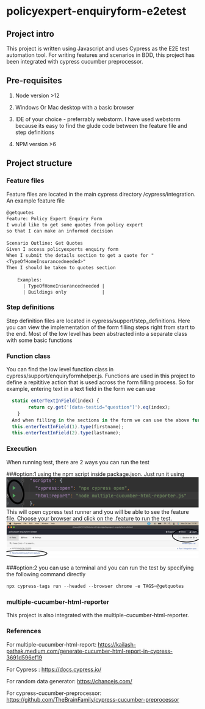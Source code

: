 # policyexpert-enquiryform-e2etest
## Project intro 
This project is written using Javascript and uses Cypress as the E2E test automation tool. For writing features and scenarios in BDD, this project
has been integrated with cypress cucumber preprocessor. 

## Pre-requisites
1. Node version >12 

2. Windows Or Mac desktop with a basic browser

3. IDE of your choice - preferrably webstorm. I have used webstorm because its easy to find the glude code between the
feature file and step definitions

4. NPM version >6

## Project structure
### Feature files
Feature files are located in the main cypress directory /cypress/integration. An example feature file 

````
@getquotes
Feature: Policy Expert Enquiry Form
I would like to get some quotes from policy expert
so that I can make an informed decision

Scenario Outline: Get Quotes
Given I access policyexperts enquiry form
When I submit the details section to get a quote for "<TypeOfHomeInsurancedneeded>"
Then I should be taken to quotes section

    Examples:
      | TypeOfHomeInsurancedneeded |
      | Buildings only             |
````
### Step definitions

Step definition files are located in cypress/support/step_definitions. Here you can view the implementation of the 
form filling steps right from start to the end. Most of the low level has been abstracted into a separate class with some basic functions 

### Function class

You can find the low level function class in cypress/support/enquiryformhelper.js. Functions are used in this project to define a repititive action that is used across the 
form filling process. So for example, entering text in a text field in the form we can use 

```javascript
  static enterTextInField(index) {
        return cy.get('[data-testid="question"]').eq(index);
    }
  And when filling in the sections in the form we can use the above function multiple times
  this.enterTextInField(1).type(firstname);
  this.enterTextInField(2).type(lastname);
```
### Execution 
When running test, there are 2 ways you can run the test 

###option:1
using the npm script inside package.json. Just run it using 
![img_1.png](img_1.png)
This will open cypress test runner and you will be able to see the feature file. Choose your browser and click on the .feature to run the test. 
![img_3.png](img_3.png)

###option:2
you can use a terminal and you can run the test by specifying the following command directly 
```javascript
npx cypress-tags run --headed --browser chrome -e TAGS=@getquotes
```

### multiple-cucumber-html-reporter
This project is also integrated with the multiple-cucumber-html-reporter.

### References
For multiple-cucumber-html-report: https://kailash-pathak.medium.com/generate-cucumber-html-report-in-cypress-3691d596ef19

For Cypress : https://docs.cypress.io/

For random data generator: https://chancejs.com/

For cypress-cucumber-preprocessor: https://github.com/TheBrainFamily/cypress-cucumber-preprocessor
